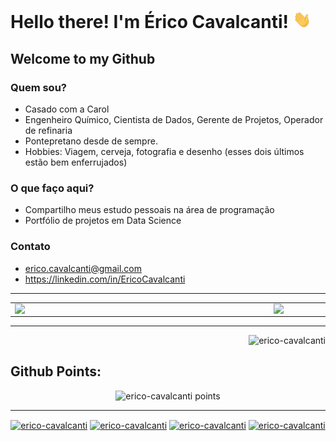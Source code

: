 
# Hello there! I'm Érico Cavalcanti! <img src="img\Hi.gif" width="29px">
## Welcome to my Github

### Quem sou?

- Casado com a Carol
- Engenheiro Químico, Cientista de Dados, Gerente de Projetos, Operador de refinaria
- Pontepretano desde de sempre.
- Hobbies: Viagem, cerveja, fotografia e desenho (esses dois últimos estão bem enferrujados)

### O que faço aqui?

-  Compartilho meus estudo pessoais na área de programação
-  Portfólio de projetos em Data Science

### Contato

- erico.cavalcanti@gmail.com
- https://linkedin.com/in/EricoCavalcanti
---
<center>
  <table>
    <tr>
        <td><img width="400px" align="left" src="https://github-readme-stats.vercel.app/api/top-langs/?username=erico-cavalcanti&hide=html&layout=compact&show_icons=true&theme=box" /></td>
        <td><img width="340px" align="left" src="https://github-readme-stats.vercel.app/api?username=erico-cavalcanti&show_icons=true&theme=box" /></td>
    </tr>   
  </table>
</center>  

---

<p align="right"> <img src="https://komarev.com/ghpvc/?username=erico-cavalcanti" alt="erico-cavalcanti"/> </p>

<h2 align='left'>Github Points:</h2>
<p align="center">
    <img src="https://github-profile-trophy.vercel.app/?username=erico-cavalcanti&theme=flat" alt="erico-cavalcanti points"/>
</p>

---

<p align="center">
<a href="https://twitter.com/EVCavalcanti" target="blank"><img align="center" src="https://cdn.jsdelivr.net/npm/simple-icons@3.0.1/icons/twitter.svg" alt="erico-cavalcanti" height="20" width="20" /></a>
<a href="https://linkedin.com/in/ericocavalcanti" target="blank"><img align="center" src="https://cdn.jsdelivr.net/npm/simple-icons@3.0.1/icons/linkedin.svg" alt="erico-cavalcanti" height="20" width="20" /></a>
<a href="https://instagram.com/erico_cavalcanti" target="blank"><img align="center" src="https://cdn.jsdelivr.net/npm/simple-icons@3.0.1/icons/instagram.svg" alt="erico-cavalcanti" height="20" width="20" /></a>
<a href="https://medium.com/erico-cavalcanti" target="blank"><img align="center" src="https://cdn.jsdelivr.net/npm/simple-icons@3.0.1/icons/medium.svg" alt="erico-cavalcanti" height="20" width="20" /></a>
</p>
